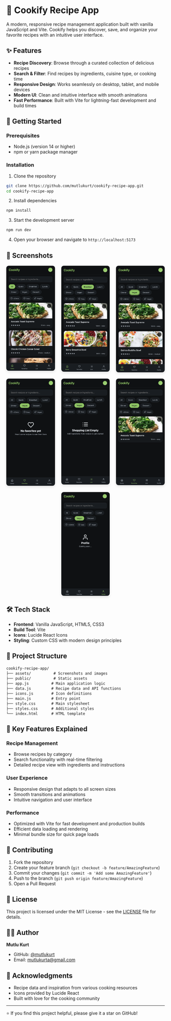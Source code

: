 # 🍳 Cookify Recipe App

A modern, responsive recipe management application built with vanilla JavaScript and Vite. Cookify helps you discover, save, and organize your favorite recipes with an intuitive user interface.

## ✨ Features

- **Recipe Discovery**: Browse through a curated collection of delicious recipes
- **Search & Filter**: Find recipes by ingredients, cuisine type, or cooking time
- **Responsive Design**: Works seamlessly on desktop, tablet, and mobile devices
- **Modern UI**: Clean and intuitive interface with smooth animations
- **Fast Performance**: Built with Vite for lightning-fast development and build times

## 🚀 Getting Started

### Prerequisites

- Node.js (version 14 or higher)
- npm or yarn package manager

### Installation

1. Clone the repository
```bash
git clone https://github.com/mutlukurt/cookify-recipe-app.git
cd cookify-recipe-app
```

2. Install dependencies
```bash
npm install
```

3. Start the development server
```bash
npm run dev
```

4. Open your browser and navigate to `http://localhost:5173`

## 📱 Screenshots

<div style="display: grid; grid-template-columns: repeat(3, 1fr); gap: 20px; margin: 20px 0;">
  <img src="assets/1.png" alt="Home Screen" style="width: 100%; border-radius: 8px; box-shadow: 0 4px 8px rgba(0,0,0,0.1);">
  <img src="assets/2.png" alt="Recipe Browser" style="width: 100%; border-radius: 8px; box-shadow: 0 4px 8px rgba(0,0,0,0.1);">
  <img src="assets/3.png" alt="Recipe Details" style="width: 100%; border-radius: 8px; box-shadow: 0 4px 8px rgba(0,0,0,0.1);">
  <img src="assets/4.png" alt="Search & Filter" style="width: 100%; border-radius: 8px; box-shadow: 0 4px 8px rgba(0,0,0,0.1);">
  <img src="assets/5.png" alt="Recipe Categories" style="width: 100%; border-radius: 8px; box-shadow: 0 4px 8px rgba(0,0,0,0.1);">
  <img src="assets/6.png" alt="User Profile" style="width: 100%; border-radius: 8px; box-shadow: 0 4px 8px rgba(0,0,0,0.1);">
  <img src="assets/7.png" alt="Mobile View" style="width: 100%; border-radius: 8px; box-shadow: 0 4px 8px rgba(0,0,0,0.1); grid-column: 2;">
</div>

## 🛠️ Tech Stack

- **Frontend**: Vanilla JavaScript, HTML5, CSS3
- **Build Tool**: Vite
- **Icons**: Lucide React Icons
- **Styling**: Custom CSS with modern design principles

## 📁 Project Structure

```
cookify-recipe-app/
├── assets/          # Screenshots and images
├── public/          # Static assets
├── app.js          # Main application logic
├── data.js         # Recipe data and API functions
├── icons.js        # Icon definitions
├── main.js         # Entry point
├── style.css       # Main stylesheet
├── styles.css      # Additional styles
└── index.html      # HTML template
```

## 🎯 Key Features Explained

### Recipe Management
- Browse recipes by category
- Search functionality with real-time filtering
- Detailed recipe view with ingredients and instructions

### User Experience
- Responsive design that adapts to all screen sizes
- Smooth transitions and animations
- Intuitive navigation and user interface

### Performance
- Optimized with Vite for fast development and production builds
- Efficient data loading and rendering
- Minimal bundle size for quick page loads

## 🤝 Contributing

1. Fork the repository
2. Create your feature branch (`git checkout -b feature/AmazingFeature`)
3. Commit your changes (`git commit -m 'Add some AmazingFeature'`)
4. Push to the branch (`git push origin feature/AmazingFeature`)
5. Open a Pull Request

## 📄 License

This project is licensed under the MIT License - see the [LICENSE](LICENSE) file for details.

## 👨‍💻 Author

**Mutlu Kurt**
- GitHub: [@mutlukurt](https://github.com/mutlukurt)
- Email: mutlukurta@gmail.com

## 🙏 Acknowledgments

- Recipe data and inspiration from various cooking resources
- Icons provided by Lucide React
- Built with love for the cooking community

---

⭐ If you find this project helpful, please give it a star on GitHub!
